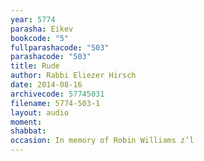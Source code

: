```yaml
---
year: 5774
parasha: Eikev
bookcode: "5"
fullparashacode: "503"
parashacode: "503"
title: Rude
author: Rabbi Eliezer Hirsch
date: 2014-08-16
archivecode: 57745031
filename: 5774-503-1
layout: audio
moment: 
shabbat: 
occasion: In memory of Robin Williams z’l
---
```

